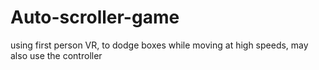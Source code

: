 # Auto-scroller-game
using first person VR, to dodge boxes while moving at high speeds, may also use the controller
